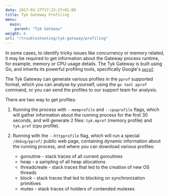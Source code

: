 ```yaml
---
date: 2017-03-27T17:23:27+01:00
title: Tyk Gateway Profiling
menu:
  main:
    parent: "Tyk Gateway"
weight: 6
url: "/troubleshooting/tyk-gateway/profiling"
---
```


In some cases, to identify tricky issues like concurrency or memory related, it may be required to get information about the Gateway process runtime, for example, memory or CPU usage details.
The Tyk Gateway is built using Go, and inherits its powerful profiling tools, specifically Google's [`pprof`](https://github.com/google/pprof/).

The Tyk Gateway can generate various profiles in the `pprof` supported format, which you can analyse by yourself, using the `go tool pprof` command, or you can send the profiles to our support team for analysis.

There are two way to get profiles:

1. Running the process with `--memprofile` and `--cpuprofile` flags, which will gather information about the running process for the first 30 seconds, and will generate 2 files: `tyk.mprof` (memory profile) and `tyk.prof` (cpu profile).
2. Running with the `--httpprofile` flag, which will run a special `/debug/pprof/` public web page, containing dynamic information about the running process, and where you can download various profiles:

    * goroutine    - stack traces of all current goroutines
    * heap         - a sampling of all heap allocations
    * threadcreate - stack traces that led to the creation of new OS threads
    * block        - stack traces that led to blocking on synchronization primitives
    * mutex        - stack traces of holders of contended mutexes
